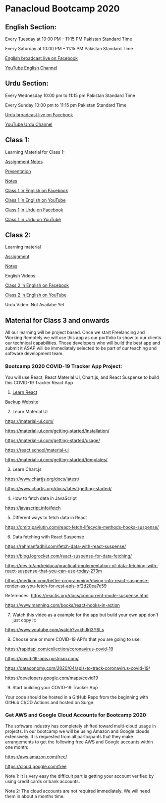 # Panacloud Bootcamp 2020

## English Section:

Every Tuesday at 10:00 PM – 11:15 PM Pakistan Standard Time

Every Saturday at 10:00 PM – 11:15 PM Pakistan Standard Time

[English broadcast live on Facebook](https://www.facebook.com/groups/4irug)

[YouTube English Channel](https://www.youtube.com/channel/UCZUgRzBPk8CoYeHhbPL8OWg)

## Urdu Section:

Every Wednesday 10:00 pm to 11:15 pm Pakistan Standard Time

Every Sunday 10:00 pm to 11:15 pm Pakistan Standard Time

[Urdu broadcast live on Facebook](https://www.facebook.com/groups/freelance.remote.work/)

[YouTube Urdu Channel](https://www.youtube.com/channel/UCfAX44elSfBV66jU53akpBA)


## Class 1:

Learning Material for Class 1:

[Assignment Notes](https://github.com/panacloud/Bootcamp-Setup)

[Presentation](https://docs.google.com/presentation/d/1f1AKJIS6WkZ3PjGWG-WVJzurrEb9wNreIgmfftgQSjE/edit#slide=id.g72e8d8e333_0_978)

[Notes](https://docs.google.com/document/d/11D43REjdlsoZgchrhwf8UeuGdtXaFFMnHS9CAkVkXoY/edit)

[Class 1 in English on Facebook](]https://www.facebook.com/piaic.main/videos/170335457846407/)

[Class 1 in English on YouTube](https://www.youtube.com/watch?v=pjc441QKJFE)

[Class 1 in Urdu on Facebook](https://www.facebook.com/piaic.main/videos/170952927784660/)

[Class 1 in Urdu on YouTube](https://www.youtube.com/watch?v=OiP7N_ztnik)



## Class 2:

Learning material

[Assignment](https://github.com/panacloud/Base-React-App)

[Notes](https://docs.google.com/document/d/13GYhCj3Ts8fWQfj35s6Xz9YZ3WhtK0iqugdnFkrtxwQ/edit?usp=sharing)

English Videos:

[Class 2 in English on Facebook](https://www.facebook.com/piaic.main/videos/171414181071868/?fref=mentions)

[Class 2 in English on YouTube](https://www.youtube.com/watch?v=G25BM3nPk3s)

Urdu Video:
Not Availabe Yet


## Material for Class 3 and onwards

All our learning will be project based. Once we start Freelancing and Working Remotely we will use this app as our portfolio to show to our clients our technical capabilities. Those developers who will build the best app and submit it ASAP will be immediately selected to be part of our teaching and software development team. 


### Bootcamp 2020 COVID-19 Tracker App Project:
You will use React, React Material UI, Chart.js, and React Suspense to build this COVID-19 Tracker React App

1. [Learn React](https://daveceddia.com/react-tutorial/)

[Backup Website](http://react-guide-backup.surge.sh/)


2. Learn Material UI

https://material-ui.com/

https://material-ui.com/getting-started/installation/

https://material-ui.com/getting-started/usage/

https://react.school/material-ui

https://material-ui.com/getting-started/templates/

3. Learn Chart.js

https://www.chartjs.org/docs/latest/

https://www.chartjs.org/docs/latest/getting-started/

4. How to fetch data in JavaScript

https://javascript.info/fetch

5. Different ways to fetch data in React

https://dmitripavlutin.com/react-fetch-lifecycle-methods-hooks-suspense/

6. Data fetching with React Suspense

https://rahmanfadhil.com/fetch-data-with-react-suspense/

https://blog.logrocket.com/react-suspense-for-data-fetching/

https://dev.to/andreiduca/practical-implementation-of-data-fetching-with-react-suspense-that-you-can-use-today-273m

https://medium.com/better-programming/diving-into-react-suspense-render-as-you-fetch-for-rest-apis-bf2d20ea7c59

References:
https://reactjs.org/docs/concurrent-mode-suspense.html

https://www.manning.com/books/react-hooks-in-action


7. Watch this video as a example for the app but build your own app don't just copy it:

https://www.youtube.com/watch?v=khJlrj3Y6Ls

8. Choose one or more COVID-19 API's that you are going to use:

https://rapidapi.com/collection/coronavirus-covid-19

https://covid-19-apis.postman.com/

https://dataconomy.com/2020/04/apis-to-track-coronavirus-covid-19/

https://developers.google.com/maps/covid19

9. Start building your COVID-19 Tracker App

Your code should be hosted in a GitHub Repo from the beginning with GitHub CI/CD Actions and hosted on Surge.





### Get AWS and Google Cloud Accounts for Bootcamp 2020
The software industry has completely shifted toward multi-cloud usage in projects. In our bootcamp we will be using Amazon and Google clouds extensively. It is requested from all participants that they make arrangements to get the following free AWS and Google accounts within one month:

https://aws.amazon.com/free/

https://cloud.google.com/free

Note 1: It is very easy the difficult part is getting your account verified by using credit cards or bank accounts. 

Note 2: The cloud accounts are not required immediately. We will need them in about a months time.


